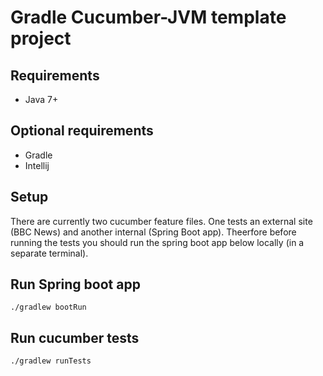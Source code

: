 # Gradle Cucumber-JVM template project

## Requirements

* Java 7+

## Optional requirements

* Gradle 
* Intellij

## Setup

There are currently two cucumber feature files. One tests an external site (BBC News) and another internal (Spring Boot app). Theerfore before running the tests you should run the spring boot app below locally (in a separate terminal).

## Run Spring boot app

```
./gradlew bootRun
```

## Run cucumber tests

```
./gradlew runTests
```


